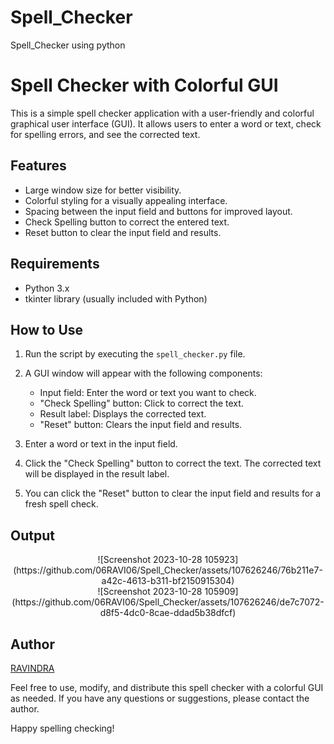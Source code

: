 # Spell_Checker
Spell_Checker using python

# Spell Checker with Colorful GUI

This is a simple spell checker application with a user-friendly and colorful graphical user interface (GUI). It allows users to enter a word or text, check for spelling errors, and see the corrected text.

## Features

- Large window size for better visibility.
- Colorful styling for a visually appealing interface.
- Spacing between the input field and buttons for improved layout.
- Check Spelling button to correct the entered text.
- Reset button to clear the input field and results.

## Requirements

- Python 3.x
- tkinter library (usually included with Python)

## How to Use

1. Run the script by executing the `spell_checker.py` file.

2. A GUI window will appear with the following components:
   - Input field: Enter the word or text you want to check.
   - "Check Spelling" button: Click to correct the text.
   - Result label: Displays the corrected text.
   - "Reset" button: Clears the input field and results.

3. Enter a word or text in the input field.

4. Click the "Check Spelling" button to correct the text. The corrected text will be displayed in the result label.

5. You can click the "Reset" button to clear the input field and results for a fresh spell check.

## Output

<div align="center">
   ![Screenshot 2023-10-28 105923](https://github.com/06RAVI06/Spell_Checker/assets/107626246/76b211e7-a42c-4613-b311-bf2150915304)
</div>
<div align="center">
   ![Screenshot 2023-10-28 105909](https://github.com/06RAVI06/Spell_Checker/assets/107626246/de7c7072-d8f5-4dc0-8cae-ddad5b38dfcf)

</div>

## Author

<a href="https://github.com/06RAVI06">RAVINDRA</a>


Feel free to use, modify, and distribute this spell checker with a colorful GUI as needed. If you have any questions or suggestions, please contact the author.

Happy spelling checking!

